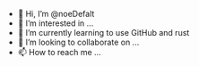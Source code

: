 - 👋 Hi, I’m @noeDefalt
- 👀 I’m interested in ...
- 🌱 I’m currently learning to use GitHub and rust
- 💞️ I’m looking to collaborate on ...
- 📫 How to reach me ...

<!---
noeDefalt/noeDefalt is a ✨ special ✨ repository because its `README.md` (this file) appears on your GitHub profile.
You can click the Preview link to take a look at your changes.
--->
